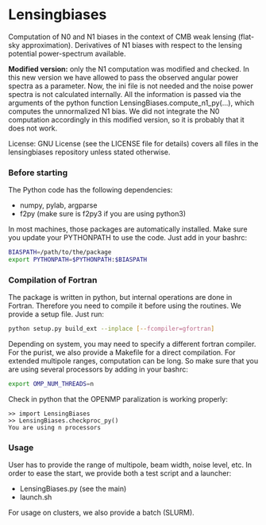 Lensingbiases
==

Computation of N0 and N1 biases in the context of CMB weak lensing (flat-sky approximation).
Derivatives of N1 biases with respect to the lensing potential power-spectrum available.

**Modified version:** only the N1 computation was modified and checked. In this new version we have allowed to pass the observed angular power spectra as a parameter. Now, the ini file is not needed and the noise power spectra is not calculated internally. All the information is passed via the arguments of the python function LensingBiases.compute_n1_py(...), which computes the unnormalized N1 bias. We did not integrate the N0 computation accordingly in this modified version, so it is probably that it does not work.

License: GNU License (see the LICENSE file for details) covers all files
in the lensingbiases repository unless stated otherwise.

### Before starting
The Python code has the following dependencies:
* numpy, pylab, argparse
* f2py (make sure is f2py3 if you are using python3)

In most machines, those packages are automatically installed.
Make sure you update your PYTHONPATH to use the code.
Just add in your bashrc:
```bash
BIASPATH=/path/to/the/package
export PYTHONPATH=$PYTHONPATH:$BIASPATH
```

### Compilation of Fortran
The package is written in python, but internal operations are
done in Fortran. Therefore you need to compile it before using
the routines. We provide a setup file. Just run:
```bash
python setup.py build_ext --inplace [--fcompiler=gfortran]
```
Depending on system, you may need to specify a different fortran compiler.
For the purist, we also provide a Makefile for a direct compilation.
For extended multipole ranges, computation can be long.
So make sure that you are using several processors by adding in your bashrc:
```bash
export OMP_NUM_THREADS=n
```
Check in python that the OPENMP paralization is working properly:

```python3
>> import LensingBiases
>> LensingBiases.checkproc_py()
You are using n processors
```



### Usage
User has to provide the range of multipole, beam width, noise level, etc.
In order to ease the start, we provide both a test script and a launcher:
* LensingBiases.py (see the main)
* launch.sh

For usage on clusters, we also provide a batch (SLURM).
